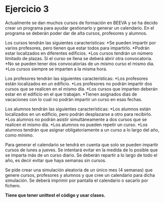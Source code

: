 # Ejercicio 3

Actualmente se dan muchos cursos de formación en BEEVA y se ha decido crear un programa para ayudar gestionarlo y generar un calendario. En el programa se deberán poder dar de alta cursos, profesores y alumnos.

Los cursos tendrán las siguientes características:
*Se pueden impartir por varios profesores, pero tienen que estar todos para impartirlo.
*Podrán estar localizados en diferentes edificios.
*Los cursos tendrán un número limitado de plazas. Si el curso se llena se deberá abrir otra convocatoria. 
*No se pueden tener dos convocatorias de un mismo curso el mismo dia.
*Los cursos siempre se imparten a la misma hora.

Los profesores tendrán las siguientes características:
*Los profesores están localizados en un edificio.
*Los profesores no podrán impartir dos cursos que se realicen en el mismo día.
*Los cursos que imparten deberán estar en el edificio en el que trabajan.
*Tienen asignados dias de vacaciones con lo cual no podrán impartir un curso en esas fechas.

Los alumnos tendrán las siguientes características:
*Los alumnos están localizados en un edificio, pero podrán desplazarse a otro para recibirlo.
*Los alumnos no podrán asistir simultáneamente a dos cursos que se realicen el mismo día.
*Los alumnos no pueden repetir un curso.
*Los alumnos tendrán que asignar obligatoriamente a un curso a lo largo del año, como mínimo.

Para generar el calendario se tendrá en cuenta que solo se pueden impartir cursos de lunes a jueves. Se intentará evitar en la medida de lo posible que se imparta más de un curso diario. Se deberán repartir a lo largo de todo el año, es decir evitar que haya semanas sin cursos.

Se pide crear una simulación aleatoria de un único mes (4 semanas) que genere cursos, profesores y alumnos y  que cree un calendario para dicha simulación. 
Se deberá imprimir por pantalla el calendario o sacarlo por fichero.

**Tiene que tener unittest el código y usar clases.**
